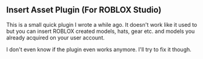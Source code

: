 ## Insert Asset Plugin (For ROBLOX Studio)

This is a small quick plugin I wrote a while ago. It doesn't work like it used to but you can insert ROBLOX created models, hats, gear etc. and models you already acquired on your user account.

I don't even know if the plugin even works anymore. I'll try to fix it though. 
